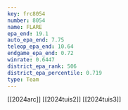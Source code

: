 ```yaml
---
key: frc8054
number: 8054
name: FLARE
epa_end: 19.1
auto_epa_end: 7.75
teleop_epa_end: 10.64
endgame_epa_end: 0.72
winrate: 0.6447
district_epa_rank: 506
district_epa_percentile: 0.719
type: Team
---
```

[[2024arc]]
[[2024tuis2]]
[[2024tuis3]]
